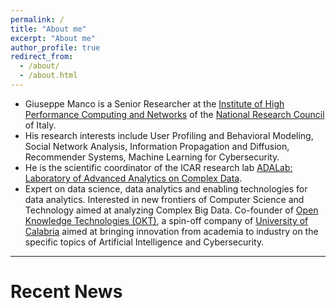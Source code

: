 ```yaml
---
permalink: /
title: "About me"
excerpt: "About me"
author_profile: true
redirect_from: 
  - /about/
  - /about.html
---
```


* Giuseppe Manco is a Senior Researcher at the [Institute of High Performance Computing and Networks](http://www.icar.cnr.it) of the [National Research Council](http://www.cnr.it) of Italy.
* His research interests include User Profiling and Behavioral Modeling, Social Network Analysis, Information Propagation and Diffusion, Recommender Systems, Machine Learning for Cybersecurity. 
* He is the scientific coordinator of the ICAR research lab [ADALab: Laboratory of Advanced Analytics on Complex Data](https://www.cnr.it/it/focus/018-5/il-laboratorio-di-analitica-avanzata-su-dati-complessi-ada-lab).
* Expert on data science, data analytics and enabling technologies for data analytics. Interested in new frontiers of Computer Science and Technology aimed at analyzing Complex Big Data. Co-founder of [Open Knowledge Technologies (OKT)](https://www.okt-srl.com/), a spin-off company of [University of Calabria](http://www.unical.it) aimed at bringing innovation from academia to industry on the specific topics of Artificial Intelligence and Cybersecurity. 

---

# Recent News

